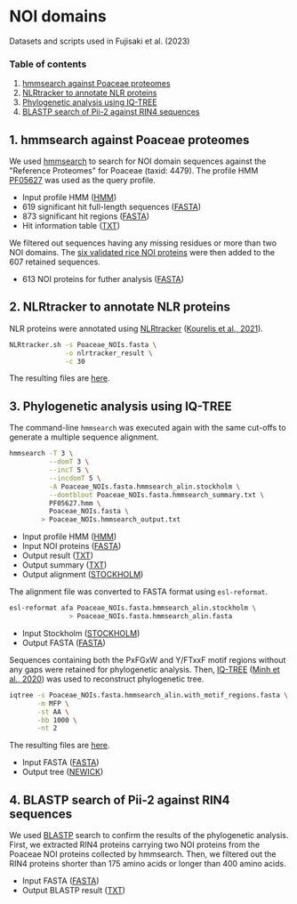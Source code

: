 # NOI domains

Datasets and scripts used in Fujisaki et al. (2023)

### Table of contents

1. [hmmsearch against Poaceae proteomes](https://github.com/YuSugihara/NOI_domains/tree/main#1-hmmsearch-against-poaceae-proteomes)
2. [NLRtracker to annotate NLR proteins](https://github.com/YuSugihara/NOI_domains/tree/main#2-nlrtracker-to-annotate-nlr-proteins)
3. [Phylogenetic analysis using IQ-TREE](https://github.com/YuSugihara/NOI_domains/tree/main#3-phylogenetic-analysis-using-iq-tree)
4. [BLASTP search of Pii-2 against RIN4 sequences](https://github.com/YuSugihara/NOI_domains/tree/main#4-blastp-search-of-pii-2-against-rin4-sequences)

## 1. hmmsearch against Poaceae proteomes

We used [hmmsearch](https://www.ebi.ac.uk/Tools/hmmer/search/hmmsearch) to search for NOI domain sequences against the "Reference Proteomes" for Poaceae (taxid: 4479). The profile HMM [PF05627](https://www.ebi.ac.uk/interpro/entry/pfam/PF05627) was used as the query profile.

- Input profile HMM ([HMM](https://github.com/YuSugihara/NOI_domains/blob/main/10_hmmsearch_RefProt_Poaceae/PF05627.hmm))
-	619 significant hit full-length sequences ([FASTA](https://github.com/YuSugihara/NOI_domains/blob/main/10_hmmsearch_RefProt_Poaceae/A1583BAC-4B06-11EE-ABCE-5F13FAE0C6C4.1-fullseq.fasta))
-	873 significant hit regions ([FASTA](https://github.com/YuSugihara/NOI_domains/blob/main/10_hmmsearch_RefProt_Poaceae/A1583BAC-4B06-11EE-ABCE-5F13FAE0C6C4.1.fasta))
-	Hit information table ([TXT](https://github.com/YuSugihara/NOI_domains/blob/main/10_hmmsearch_RefProt_Poaceae/A1583BAC-4B06-11EE-ABCE-5F13FAE0C6C4.1.tsv))

We filtered out sequences having any missing residues or more than two NOI domains. The [six validated rice NOI proteins](https://github.com/YuSugihara/NOI_domains/blob/main/10_hmmsearch_RefProt_Poaceae/rice_NOI_proteins.fasta) were then added to the 607 retained sequences.

- 613 NOI proteins for futher analysis ([FASTA](https://github.com/YuSugihara/NOI_domains/blob/main/10_hmmsearch_RefProt_Poaceae/Poaceae_NOIs.fasta))

## 2. NLRtracker to annotate NLR proteins

NLR proteins were annotated using [NLRtracker](https://github.com/slt666666/NLRtracker) ([Kourelis et al., 2021](https://doi.org/10.1371/journal.pbio.3001124)).

```bash
NLRtracker.sh -s Poaceae_NOIs.fasta \
              -o nlrtracker_result \
              -c 30
```

The resulting files are [here](https://github.com/YuSugihara/NOI_domains/blob/main/20_nlrtracker).

## 3. Phylogenetic analysis using IQ-TREE

The command-line ```hmmsearch``` was executed again with the same cut-offs to generate a multiple sequence alignment.

```bash
hmmsearch -T 3 \
          --domT 3 \
          --incT 5 \
          --incdomT 5 \
          -A Poaceae_NOIs.fasta.hmmsearch_alin.stockholm \
          --domtblout Poaceae_NOIs.fasta.hmmsearch_summary.txt \
          PF05627.hmm \
          Poaceae_NOIs.fasta \
        > Poaceae_NOIs.hmmsearch_output.txt
```

- Input profile HMM ([HMM](https://github.com/YuSugihara/NOI_domains/blob/main/10_hmmsearch_RefProt_Poaceae/PF05627.hmm))
- Input NOI proteins ([FASTA](https://github.com/YuSugihara/NOI_domains/blob/main/10_hmmsearch_RefProt_Poaceae/Poaceae_NOIs.fasta))
- Output result ([TXT](https://github.com/YuSugihara/NOI_domains/blob/main/30_iqtree/Poaceae_NOIs.hmmsearch_output.txt))
- Output summary ([TXT](https://github.com/YuSugihara/NOI_domains/blob/main/30_iqtree/Poaceae_NOIs.fasta.hmmsearch_summary.txt))
- Output alignment ([STOCKHOLM](https://github.com/YuSugihara/NOI_domains/blob/main/30_iqtree/Poaceae_NOIs.fasta.hmmsearch_alin.stockholm))

The alignment file was converted to FASTA format using ```esl-reformat```.

```bash
esl-reformat afa Poaceae_NOIs.fasta.hmmsearch_alin.stockholm \
               > Poaceae_NOIs.fasta.hmmsearch_alin.fasta
```

- Input Stockholm ([STOCKHOLM](https://github.com/YuSugihara/NOI_domains/blob/main/30_iqtree/Poaceae_NOIs.fasta.hmmsearch_alin.stockholm))
- Output FASTA ([FASTA](https://github.com/YuSugihara/NOI_domains/blob/main/30_iqtree/Poaceae_NOIs.fasta.hmmsearch_alin.fasta))

Sequences containing both the PxFGxW and Y/FTxxF motif regions without any gaps were retained for phylogenetic analysis. Then, [IQ-TREE](http://www.iqtree.org) ([Minh et al., 2020](https://doi.org/10.1093/molbev/msaa015)) was used to reconstruct phylogenetic tree.

```bash
iqtree -s Poaceae_NOIs.fasta.hmmsearch_alin.with_motif_regions.fasta \
       -m MFP \
       -st AA \
       -bb 1000 \
       -nt 2
```

The resulting files are [here](https://github.com/YuSugihara/NOI_domains/tree/main/30_iqtree).

- Input FASTA ([FASTA](https://github.com/YuSugihara/NOI_domains/blob/main/30_iqtree/Poaceae_NOIs.fasta.hmmsearch_alin.with_motif_regions.fasta))
- Output tree ([NEWICK](https://github.com/YuSugihara/NOI_domains/blob/main/30_iqtree/Poaceae_NOIs.fasta.hmmsearch_alin.with_motif_regions.fasta.treefile))

## 4. BLASTP search of Pii-2 against RIN4 sequences

We used [BLASTP](https://blast.ncbi.nlm.nih.gov/Blast.cgi) search to confirm the results of the phylogenetic analysis. First, we extracted RIN4 proteins carrying two NOI proteins from the Poaceae NOI proteins collected by hmmsearch. Then, we filtered out the RIN4 proteins shorter than 175 amino acids or longer than 400 amino acids. 

- Input FASTA ([FASTA](https://github.com/YuSugihara/NOI_domains/blob/main/40_blastp/Poaceae_RIN4s_max400min175.fasta))
- Output BLASTP result ([TXT](https://github.com/YuSugihara/NOI_domains/blob/main/40_blastp/Poaceae_RIN4s_max400min175.blast_result.txt))
